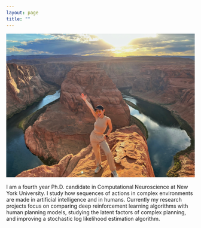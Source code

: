 ```yaml
---
layout: page
title: ""
---
```

![title](/assets/xinlei.jpg)

I am a fourth year Ph.D. candidate in Computational Neuroscience at New York University. I study how sequences of actions in
complex environments are made in artificial intelligence and in humans. Currently my research projects focus on comparing deep
reinforcement learning algorithms with human planning models, studying the latent factors of complex planning, and improving a
stochastic log likelihood estimation algorithm.
